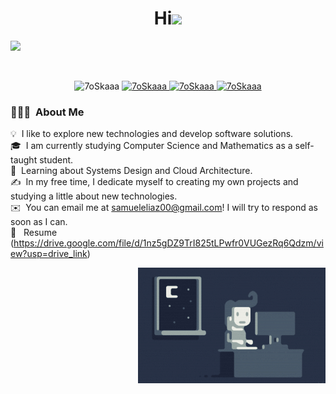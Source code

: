 <h1 align="center">Hi<img src="https://media.giphy.com/media/hvRJCLFzcasrR4ia7z/giphy.gif" width="35"></h1>
<p align="center">
  
  <a href="https://github.com/DenverCoder1/readme-typing-svg"><img src="https://drive.google.com/file/d/1nkbgyZQ4UT9gosmWaLY6ZykvPmHvT2xI/view?usp=drive_link"></a>
</p>
<br>

<p align="center">
	<img src="https://img.shields.io/badge/samueleliaz00%40gmail.com-orange?logo=gmail" alt="7oSkaaa" height=25px, width=160px/> 
	<a href = "https://www.facebook.com/samuel.geraldino">
		<img src="https://img.shields.io/badge/samuel.geraldino-blue?logo=facebook" alt="7oSkaaa" target="_blank" height=25px, width=160px/> 
	</a>
 <a href = "https://www.linkedin.com/in/samuel-elias-geraldino-perez-72568917a/">
		<img src="https://img.shields.io/badge/samuel.geraldino-blue?logo=linkedin" alt="7oSkaaa" target="_blank" height=25px, width=160px/> 
	</a>
 <a href = "https://www.instagram.com/samuel.geraldino/">
		<img src="https://img.shields.io/badge/%40samuel.geraldino-purple?logo=instagram" alt="7oSkaaa" target="_blank" height=25px, width=160px/> 
	</a>
</p>

### 👨🏻‍💻 &nbsp;About Me

💡 &nbsp;I like to explore new technologies and develop software solutions.\
🎓 &nbsp;I am currently studying Computer Science and Mathematics as a self-taught student.\
🌱 &nbsp;Learning about Systems Design and Cloud Architecture.\
✍️ &nbsp;In my free time, I dedicate myself to creating my own projects and studying a little about new technologies.\
✉️ &nbsp;You can email me at samueleliaz00@gmail.com! I will try to respond as soon as I can.\
📄 &nbsp; Resume (https://drive.google.com/file/d/1nz5gDZ9TrI825tLPwfr0VUGezRq6Qdzm/view?usp=drive_link)

<img alt="Night Coding" src="https://raw.githubusercontent.com/AVS1508/AVS1508/master/assets/Night-Coding.gif" align="right"/>



